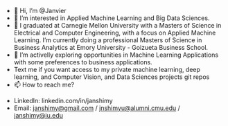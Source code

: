 - 👋 Hi, I’m @Janvier
- 👀 I’m interested in Applied Machine Learning and Big Data Sciences.
- 🌱 I graduated at Carnegie Mellon University with a Masters of Science in Electrical and Computer Engineering, with a focus on Applied Machine Learning.
      I’m currently doing a professional Masters of Science in Business Analytics at Emory University - Goizueta Business School.
- 💞️ I’m activelly exploring opportunities in Machine Learning Applications with some preferences to business applications.
-  Text me if you want access to my private machine learning, deep learning, and Computer Vision, and Data Sciences projects git repos 
- 📫 How to reach me? 
* LinkedIn: linkedin.com/in/janshimy
* Email: janshimy@gmail.com / jnshimyu@alumni.cmu.edu / janshimy@iu.edu

<!---
janshimy/janshimy is a ✨ special ✨ repository because its `README.md` (this file) appears on your GitHub profile.
You can click the Preview link to take a look at your changes.
--->
